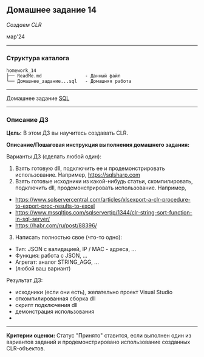 ## Домашнее задание 14
*Создаем CLR*

мар'24
<hr>

### Структура каталога

```
homework_14
├── ReadMe.md                - Данный файл
└── Домашнее_задание...sql   - Домашняя работа

```

<hr>

Домашнее задание [SQL](%C4%EE%EC%E0%F8%ED%E5%E5_%E7%E0%E4%E0%ED%E8%E5-455564-d0e31d.sql)

<hr>

### Описание ДЗ

**Цель:**
В этом ДЗ вы научитесь создавать CLR.

**Описание/Пошаговая инструкция выполнения домашнего задания:**

Варианты ДЗ (сделать любой один):

1. Взять готовую dll, подключить ее и продемонстрировать использование.
Например, https://sqlsharp.com
2. Взять готовые исходники из какой-нибудь статьи, скомпилировать, подключить dll, продемонстрировать использование.
Например,
- https://www.sqlservercentral.com/articles/xlsexport-a-clr-procedure-to-export-proc-results-to-excel
- https://www.mssqltips.com/sqlservertip/1344/clr-string-sort-function-in-sql-server/
- https://habr.com/ru/post/88396/
3. Написать полностью свое (что-то одно):
- Тип: JSON с валидацией, IP / MAC - адреса, ...
- Функция: работа с JSON, ...
- Агрегат: аналог STRING_AGG, ...
- (любой ваш вариант)

Результат ДЗ:
- исходники (если они есть), желательно проект Visual Studio
- откомпилированная сборка dll
- скрипт подключения dll
- демонстрация использования
- 
<hr>

**Критерии оценки:** Статус "Принято" ставится, если выполнен один из вариантов заданий и продемонстрировано использование созданных CLR-объектов.
